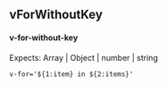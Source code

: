 ## vForWithoutKey
#### v-for-without-key
Expects: Array | Object | number | string
```
v-for='${1:item} in ${2:items}'
```